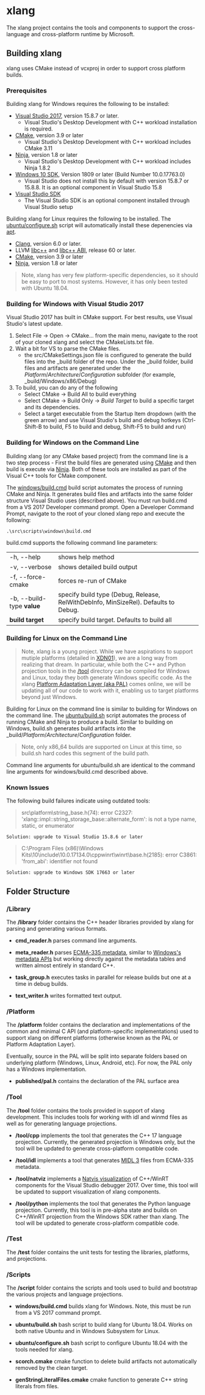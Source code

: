 # xlang

The xlang project contains the tools and components to support the cross-language and cross-platform runtime by Microsoft.

## Building xlang

xlang uses CMake instead of vcxproj in order to support cross platform builds.

### Prerequisites

Building xlang for Windows requires the following to be installed:
* [Visual Studio 2017](https://developer.microsoft.com/windows/downloads), version 15.8.7 or later.
  * Visual Studio's Desktop Development with C++ workload installation is required.
* [CMake](https://cmake.org/), version 3.9 or later
  * Visual Studio's Desktop Development with C++ workload includes CMake 3.11
* [Ninja](https://ninja-build.org/), version 1.8 or later
  * Visual Studio's Desktop Development with C++ workload includes Ninja 1.8.2
* [Windows 10 SDK](https://developer.microsoft.com/en-US/windows/downloads/windows-10-sdk), Version 1809 or later (Build Number 10.0.17763.0)
  * Visual Studio does not install this by default with version 15.8.7 or 15.8.8. It is an optional component in Visual Studio 15.8
* [Visual Studio SDK](https://docs.microsoft.com/en-us/visualstudio/extensibility/installing-the-visual-studio-sdk?view=vs-2017)
  * The Visual Studio SDK is an optional component installed through Visual Studio setup

Building xlang for Linux requires the following to be installed. The [ubuntu/configure.sh](/src/scripts/ubuntu/configure.sh) script will automatically install these depenencies via [apt](https://en.wikipedia.org/wiki/APT_(Debian)).

* [Clang](http://clang.llvm.org/), version 6.0 or later.
* LLVM [libc++](http://libcxx.llvm.org/) and [libc++ ABI](http://libcxxabi.llvm.org/), release 60 or later.
* [CMake](https://cmake.org/), version 3.9 or later
* [Ninja](https://ninja-build.org/), version 1.8 or later

> Note, xlang has very few platform-specific dependencies, so it should be easy to port to most systems. However, it has only been tested with Ubuntu 18.04.

### Building for Windows with Visual Studio 2017

Visual Studio 2017 has built in CMake support. For best results, use Visual Studio's latest update.

1. Select File -> Open -> CMake... from the main menu, navigate to the root of your cloned xlang and select the CMakeLists.txt file.
2. Wait a bit for VS to parse the CMake files.
    * the src/CMakeSettings.json file is configured to generate the build files into the _build folder of the repo. Under the _build folder, build files and artifacts are generated under the *Platform*/*Architecture*/*Configuration* subfolder (for example, _build/Windows/x86/Debug)
3. To build, you can do any of the following
    * Select CMake -> Build All to build everything
    * Select CMake -> Build Only -> *Build Target* to build a specific target and its dependencies.
    * Select a target executable from the Startup Item dropdown (with the green arrow) and use Visual Studio's build and debug hotkeys (Ctrl-Shift-B to build, F5 to build and debug, Shift-F5 to build and run)

### Building for Windows on the Command Line

Building xlang (or any CMake based project) from the command line is a two step process - First the build files are generated using [CMake](http://cmake.org/) and then build is execute via [Ninja](http://ninja-build.org). Both of these tools are installed as part of the Visual C++ tools for CMake component.

The [windows/build.cmd](/src/scripts/windows/build.cmd) build script automates the process of running CMake and Ninja. It generates build files and artifacts into the same folder structure Visual Studio uses (described above). You must run build.cmd from a VS 2017 Developer command prompt. Open a Developer Command Prompt, navigate to the root of your cloned xlang repo and execute the following:

``` shell
.\src\scripts\windows\build.cmd
```

build.cmd supports the following command line parameters:

| | | |
|-|-|-|
| -h, --help| shows help method |
| -v, --verbose | shows detailed build output |
| -f, --force-cmake | forces re-run of CMake |
| -b, --build-type **value** | specify build type (Debug, Release, RelWithDebInfo, MinSizeRel). Defaults to Debug. |
| **build target** | specify build target. Defaults to build all |

### Building for Linux on the Command Line

> Note, xlang is a young project. While we have aspirations to support mutiple platforms (detailed in [XDN01](/design_notes/XDN01%20-%20A%20Strategy%20for%20Language%20Interoperability.md)), we are a long way from realizing that dream. In particular, while both the C++ and Python projection tools in the [/tool](/src/tool) directory can be compiled for Windows and Linux, today they both generate Windows specific code. As the xlang [Platform Adaptation Layer (aka PAL)](/src/platform) comes online, we will be updating all of our code to work with it, enabling us to target platforms beyond just Windows.

Building for Linux on the command line is similar to building for Windows on the command line. The [ubuntu/build.sh](/src/scripts/ubuntu/build.sh) script automates the process of running CMake and Ninja to produce a build. Similar to building on Windows, build.sh generates build artifacts into the _build/*Platform*/*Architecture*/*Configuration* folder.

> Note, only x86_64 builds are supported on Linux at this time, so build.sh hard codes this segment of the build path.

Command line arguments for ubuntu/build.sh are  identical to the command line arguments for windows/build.cmd described above.

### Known Issues

The following build failures indicate using outdated tools:

> src\platform\string_base.h(74): error C2327: 'xlang::impl::string_storage_base::alternate_form': is not a type name, static, or enumerator

    Solution: upgrade to Visual Studio 15.8.6 or later

> C:\Program Files (x86)\Windows Kits\10\include\10.0.17134.0\cppwinrt\winrt\base.h(2185): error C3861: 'from_abi': identifier not found

    Solution: upgrade to Windows SDK 17663 or later

## Folder Structure

### /Library

The **/library** folder contains the C++ header libraries provided by xlang for parsing and generating various formats.

* **cmd_reader.h** parses command line arguments.

* **meta_reader.h** parses [ECMA-335 metadata](http://www.ecma-international.org/publications/standards/Ecma-335.htm), similar to [Windows's metadata APIs](http://docs.microsoft.com/en-us/windows/desktop/api/rometadataapi/) but working directly against the metadata tables and written almost entirely in standard C++.

* **task_group.h** executes tasks in parallel for release builds but one at a time in debug builds.

* **text_writer.h** writes formatted text output.

### /Platform

The **/platform** folder contains the declaration and implementations of the common and minimal C API (and platform-specific implementations) used to support xlang on different platforms (otherwise known as the PAL or Platform Adaptation Layer).

Eventually, source in the PAL will be split into separate folders based on underlying platform (Windows, Linux, Android, etc). For now, the PAL only has a Windows implementation.

* **published/pal.h** contains the declaration of the PAL surface area

### /Tool

The **/tool** folder contains the tools provided in support of xlang development. This includes tools for working with idl and winmd files as well as for generating language projections.

* **/tool/cpp** implements the tool that generates the C++ 17 language projection. Currently, the generated projection is Windows only, but the tool will be updated to generate cross-platform compatible code.

* **/tool/idl** implements a tool that generates [MIDL 3](http://docs.microsoft.com/en-us/uwp/midl-3/) files from ECMA-335 metadata.

* **/tool/natviz** implements a [Natvis visualization](http://docs.microsoft.com/en-us/visualstudio/debugger/create-custom-views-of-native-objects) of C++/WinRT components for the Visual Studio debugger 2017. Over time, this tool will be updated to support visualization of xlang components.

* **/tool/python** implements the tool that generates the Python language projection. Currently, this tool is in pre-alpha state and builds on C++/WinRT projection from the Windows SDK rather than xlang. The tool will be updated to generate cross-platform compatible code.

### /Test

The **/test** folder contains the unit tests for testing the libraries, platforms, and projections.

### /Scripts

The **/script** folder contains the scripts and tools used to build and bootstrap the various projects and language projections.

* **windows/build.cmd** builds xlang for Windows. Note, this must be run from a VS 2017 command prompt.

* **ubuntu/build.sh** bash script to build xlang for Ubuntu 18.04. Works on both native Ubuntu and in Windows Subsystem for Linux.

* **ubuntu/configure.sh** bash script to configure Ubuntu 18.04 with the tools needed for xlang.

* **scorch.cmake** cmake function to delete build artifacts not automatically removed by the clean target.

* **genStringLiteralFiles.cmake** cmake function to generate C++ string literals from files.
